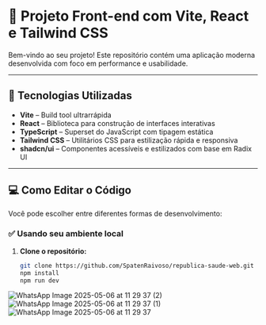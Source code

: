 # 🚀 Projeto Front-end com Vite, React e Tailwind CSS

Bem-vindo ao seu projeto! Este repositório contém uma aplicação moderna desenvolvida com foco em performance e usabilidade.

---

## 🔧 Tecnologias Utilizadas

- **Vite** – Build tool ultrarrápida
- **React** – Biblioteca para construção de interfaces interativas
- **TypeScript** – Superset do JavaScript com tipagem estática
- **Tailwind CSS** – Utilitários CSS para estilização rápida e responsiva
- **shadcn/ui** – Componentes acessíveis e estilizados com base em Radix UI

---

## 💻 Como Editar o Código

Você pode escolher entre diferentes formas de desenvolvimento:

### ✅ Usando seu ambiente local

1. **Clone o repositório:**
   ```bash
   git clone https://github.com/SpatenRaivoso/republica-saude-web.git
   npm install
   npm run dev

![WhatsApp Image 2025-05-06 at 11 29 37 (2)](https://github.com/user-attachments/assets/ea867e27-471f-4fb8-b9ec-9430b91041d1)
![WhatsApp Image 2025-05-06 at 11 29 37 (1)](https://github.com/user-attachments/assets/4118cb68-9f96-49e7-8f03-4d2e837da744)
![WhatsApp Image 2025-05-06 at 11 29 37](https://github.com/user-attachments/assets/7e01815d-2948-49fd-bc65-b59d45cfa832)
